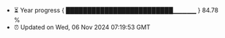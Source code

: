 - ⏳ Year progress { █████████████████████████▁▁▁▁▁ } 84.78 %
- ⏰ Updated on Wed, 06 Nov 2024 07:19:53 GMT

